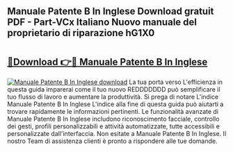 ## Manuale Patente B In Inglese Download gratuit PDF - Part-VCx Italiano Nuovo manuale del proprietario di riparazione hG1X0

# <h2><a href="http://df9cqxv.blite.top/?on=Manuale+Patente+B+In+Inglese">🔗Download 👉🔴 Manuale Patente B In Inglese</a></h2>

[![Manuale Patente B In Inglese download](https://i.imgur.com/lujVjoI.png)](http://df9cqxv.blite.top/?on=Manuale+Patente+B+In+Inglese)
La tua porta verso L'efficienza in questa guida imparerai come il tuo nuovo REDDDDDDD può semplificare il tuo flusso di lavoro e aumentare la produttività. Si prega di notare L'indice Manuale Patente B In Inglese L'indice alla fine di questa guida può aiutarti a trovare rapidamente le informazioni pertinenti. Le funzionalità avanzate di Manuale Patente B In Inglese includono riconoscimento facciale, controllo dei gesti, profili personalizzabili e attività automatizzate, tutte accessibili e personalizzate dall'interfaccia. Non esitate a Manuale Patente B In Inglese. Il nostro Team di assistenza clienti è pronto a rispondere alle tue domande.
